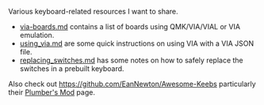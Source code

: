 Various keyboard-related resources I want to share.

* [via-boards.md](via-boards.md) contains a list of boards using QMK/VIA/VIAL or VIA emulation.
* [using_via.md](using_via.md) are some quick instructions on using VIA with a VIA JSON file.
* [replacing_switches.md](replacing_switches.md) has some notes on how to safely replace the switches in a prebuilt keyboard.

Also check out https://github.com/EanNewton/Awesome-Keebs particularly their [Plumber's Mod](https://github.com/EanNewton/Awesome-Keebs/blob/main/tutorials/Plumbers%20Mod%20for%20Stabilizer.md) page.

